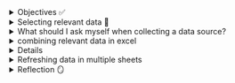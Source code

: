 <details><summary> Objectives ✅ </summary>

During this module, I learned how to describe the various sources of data that are used in data analytics. I became able to describe various types of structured and unstructured data files. Finally, I was able to configure data according to the requirements of an analysis.
</details>

<details><summary> Selecting relevant data 🔎 </summary>

Selecting relevant data is vital in ensuring the validity and reliability of data analysis. It may be necessary to establish new procedures to collect the data required or could also involve combining data from multiple sources into a format that can be analysed. 
</details>

<details><summary> What should I ask myself when collecting a data source? </summary>

1. what data points are necessary to inform my analysis?

2. do i already have access to this data or must i find a dataset from another source?

3. Where are reliable and verifiable sources of this data?

4. How relevant is the data collected and updated

5. How is the data licensed for use, and is there a cost

6. Is the data in a format that i can use, or convert to use with the tools i have available?
</details>

<details><summary> combining relevant data in excel </summary>

Data analytics involves pulling information from multiple sources, which can be challenging to keep synchronised. In the Lab practical, I used Excel's workbook links feature to connect one worksheet to others, which ensures that data stays up to date. 


External references are espcially useful when large models cannot be stored in a single workbook. This feature allows me to:

- Consolidate data from multiple workbooks (years, departments, products) for summaries, reports or graphs.

- create subsets of data by linking only relevant information instead of entire workbooks.

- split complex data into smaller, more manageable workbooks while still being able to generate summaries or combined reports.

</details>

<details><summaries> LAB: Part 1: Link Multiple Worksheets </summaries>


I started off with two seperate worksheet datasets containing data about the bike sales from two seperate years, 2021 and 2022. 


I then opened up a new worksheet that was blank, and renamed it 'BikeSales_Consolidated'. 


Within workbook 'BikeSales_Consolidated' I pressed the '=' in cell A1, selected the tab of the worksheet that I wanted to import, which was Bike_Sales_2021, went back onto BikeSales_Consolidated, the function then contained the url of the worksheet i was importing and i clicked enter. 


I then repeated the process for workbook Bike_sales_2022. 
</details>

<details><summary> Refreshing data in multiple sheets </summary>
**linked averages updated automatically when the source data changed**

i refreshed workbook links to sync data 
</details>

<details><summary> Reflection 🪞 </summary>
workbooks are useful when managing data across multioke files, this comes in handy for tasks such as consolidating departmental budgets, combining regional sales, tracking projects, or splitting large datasets as they keep everything synchronised.

</details>
